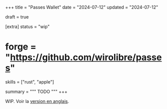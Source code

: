 +++
title = "Passes Wallet"
date = "2024-07-12"
updated = "2024-07-12"

draft = true

[extra]
status = "wip"
# forge = "https://github.com/wirolibre/passes"
skills = ["rust", "apple"]

summary = """
TODO
"""
+++

WIP. Voir la [version en anglais](@/projects/passes/index.md).
